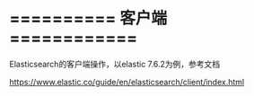 # ========== 客户端  ============

Elasticsearch的客户端操作，以elastic 7.6.2为例，参考文档

https://www.elastic.co/guide/en/elasticsearch/client/index.html 

